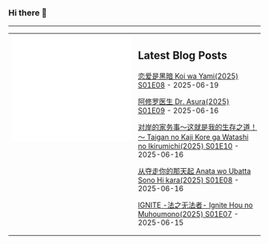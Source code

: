 ### Hi there 👋

<!--
**etng/etng** is a ✨ _special_ ✨ repository because its `README.md` (this file) appears on your GitHub profile.

Here are some ideas to get you started:

- 🔭 I’m currently working on ...
- 🌱 I’m currently learning ...
- 👯 I’m looking to collaborate on ...
- 🤔 I’m looking for help with ...
- 💬 Ask me about ...
- 📫 How to reach me: ...
- 😄 Pronouns: ...
- ⚡ Fun fact: ...
-->


---

<table>
<tr>
<td valign="top" width="50%">
<img src="metrics.svg" alt="Metric" />
</td>
<td valign="top" width="50%">

## Latest Blog Posts
<!-- blog start -->
[恋爱是黑暗 Koi wa Yami(2025) S01E08](http://www.fanxinzhui.com/rr/2622#S01E08) - 2025-06-19

[阿修罗医生 Dr. Asura(2025) S01E09](http://www.fanxinzhui.com/rr/2619#S01E09) - 2025-06-16

[对岸的家务事～这就是我的生存之道！～ Taigan no Kaji Kore ga Watashi no Ikirumichi(2025) S01E10](http://www.fanxinzhui.com/rr/2615#S01E10) - 2025-06-16

[从夺走你的那天起 Anata wo Ubatta Sono Hi kara(2025) S01E08](http://www.fanxinzhui.com/rr/2623#S01E08) - 2025-06-16

[IGNITE -法之无法者- Ignite Hou no Muhoumono(2025) S01E07](http://www.fanxinzhui.com/rr/2621#S01E07) - 2025-06-15
<!-- blog end -->

</td></tr></table>

